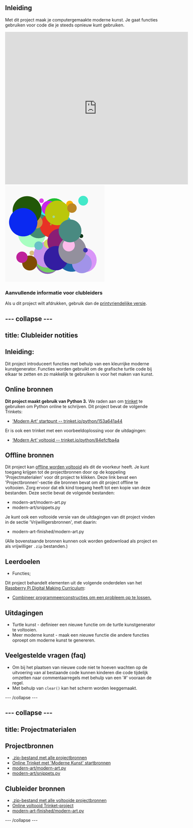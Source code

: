 ## Inleiding

Met dit project maak je computergemaakte moderne kunst. Je gaat functies gebruiken voor code die je steeds opnieuw kunt gebruiken.

<div class="trinket">
  <iframe src="https://trinket.io/embed/python/84efcfba4a?outputOnly=true&start=result" width="600" height="500" frameborder="0" marginwidth="0" marginheight="0" allowfullscreen>
  </iframe>
  <img src="images/modern-finished.png">
</div>

### Aanvullende informatie voor clubleiders

Als u dit project wilt afdrukken, gebruik dan de [printvriendelijke versie](https://projects.raspberrypi.org/nl-NL/projects/modern-art/print).

--- collapse ---
---
title: Clubleider notities
---
## Inleiding:

Dit project introduceert functies met behulp van een kleurrijke moderne kunstgenerator. Functies worden gebruikt om de grafische turtle code bij elkaar te zetten en zo makkelijk te gebruiken is voor het maken van kunst.

## Online bronnen

**Dit project maakt gebruik van Python 3.** We raden aan om [trinket](https://trinket.io/) te gebruiken om Python online te schrijven. Dit project bevat de volgende Trinkets:

* ['Modern Art' startpunt -- trinket.io/python/153a641a44](https://trinket.io/python/8ce1ed5d67)

Er is ook een trinket met een voorbeeldoplossing voor de uitdagingen:

* [‘Modern Art’ voltooid -- trinket.io/python/84efcfba4a](https://trinket.io/python/84efcfba4a)

## Offline bronnen

Dit project kan [offline worden voltooid](https://www.codeclubprojects.org/en-GB/resources/python-working-offline/) als dit de voorkeur heeft. Je kunt toegang krijgen tot de projectbronnen door op de koppeling 'Projectmaterialen' voor dit project te klikken. Deze link bevat een 'Projectbronnen'-sectie die bronnen bevat om dit project offline te voltooien. Zorg ervoor dat elk kind toegang heeft tot een kopie van deze bestanden. Deze sectie bevat de volgende bestanden:

* modern-art/modern-art.py
* modern-art/snippets.py

Je kunt ook een voltooide versie van de uitdagingen van dit project vinden in de sectie 'Vrijwilligersbronnen', met daarin:

* modern-art-finished/modern-art.py

(Alle bovenstaande bronnen kunnen ook worden gedownload als project en als vrijwilliger `.zip` bestanden.)

## Leerdoelen

* Functies;

Dit project behandelt elementen uit de volgende onderdelen van het [Raspberry Pi Digital Making Curriculum](http://rpf.io/curriculum):

* [Combineer programmeerconstructies om een ​​probleem op te lossen.](https://www.raspberrypi.org/curriculum/programming/builder)

## Uitdagingen

* Turtle kunst - definieer een nieuwe functie om de turtle kunstgenerator te voltooien.
* Meer moderne kunst - maak een nieuwe functie die andere functies oproept om moderne kunst te genereren. 

## Veelgestelde vragen (faq)

* Om bij het plaatsen van nieuwe code niet te hoeven wachten op de uitvoering van al bestaande code kunnen kinderen die code tijdelijk omzetten naar commentaarregels met behulp van een '#' vooraan de regel. 
* Met behulp van `clear()` kan het scherm worden leeggemaakt. 

--- /collapse ---

--- collapse ---
---
title: Projectmaterialen
---
## Projectbronnen

* [.zip-bestand met alle projectbronnen](resources/modern-art-project-resources.zip)
* [Online Trinket met 'Moderne Kunst' startbronnen](https://trinket.io/python/8ce1ed5d67)
* [modern-art/modern-art.py](resources/modern-art-modern-art.py)
* [modern-art/snippets.py](resources/modern-art-snippets.py)

## Clubleider bronnen

* [.zip-bestand met alle voltooide projectbronnen](resources/modern-art-volunteer-resources.zip)
* [Online voltooid Trinket-project](https://trinket.io/python/84efcfba4a)
* [modern-art-finished/modern-art.py](resources/modern-art-finished-modern-art.py)

--- /collapse ---